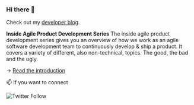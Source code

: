 ### Hi there 👋

Check out my [developer blog](https://kevcodez.de/).

**Inside Agile Product Development Series**
The inside agile product development series gives you an overview of how we work as an agile software development team to continuously develop & ship a product. It covers a variety of different, also non-technical, topics. The good, the bad and the ugly.

→ [Read the introduction](https://kevcodez.de/inside-agile-product-development-series/)

📫 If you want to connect

![Twitter Follow](https://img.shields.io/twitter/follow/kevcodez?style=social)
